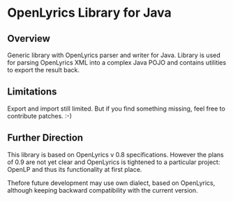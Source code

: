 OpenLyrics Library for Java
===========================

Overview
--------

Generic library with OpenLyrics parser and writer for Java.
Library is used for parsing OpenLyrics XML into a complex Java POJO
and contains utilities to export the result back.


Limitations
-----------

Export and import still limited.
But if you find something missing, feel free to contribute patches. :-)


Further Direction
-----------------

This library is based on OpenLyrics v 0.8 specifications.
However the plans of 0.9 are not yet clear and OpenLyrics
is tightened to a particular project: OpenLP and thus its
functionality at first place.

Thefore future development may use own dialect, based on OpenLyrics,
although keeping backward compatibility with the current version.

